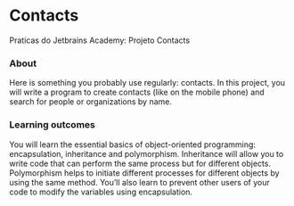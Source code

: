 # Contacts
Praticas do Jetbrains Academy: Projeto Contacts


### About
Here is something you probably use regularly: contacts. In this project, you will write a program to create contacts (like on the mobile phone) and search for people or organizations by name.

### Learning outcomes
You will learn the essential basics of object-oriented programming: encapsulation, inheritance and polymorphism. Inheritance will allow you to write code that can perform the same process but for different objects. Polymorphism helps to initiate different processes for different objects by using the same method. You’ll also learn to prevent other users of your code to modify the variables using encapsulation.
